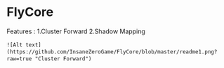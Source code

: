# FlyCore

Features : 
	1.Cluster Forward 
	2.Shadow Mapping

	![Alt text](https://github.com/InsaneZeroGame/FlyCore/blob/master/readme1.png?raw=true "Cluster Forward")
